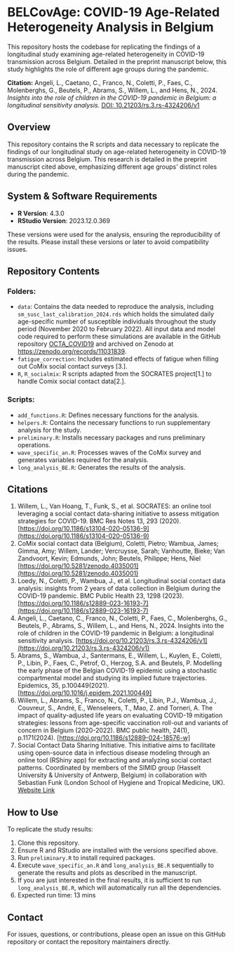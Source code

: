 # BELCovAge: COVID-19 Age-Related Heterogeneity Analysis in Belgium

This repository hosts the codebase for replicating the findings of a longitudinal study examining age-related heterogeneity in COVID-19 transmission across Belgium. Detailed in the preprint manuscript below, this study highlights the role of different age groups during the pandemic.

**Citation:**
Angeli, L., Caetano, C., Franco, N., Coletti, P., Faes, C., Molenberghs, G., Beutels, P., Abrams, S., Willem, L., and Hens, N., 2024. _Insights into the role of children in the COVID-19 pandemic in Belgium: a longitudinal sensitivity analysis._ [DOI: 10.21203/rs.3.rs-4324206/v1](https://doi.org/10.21203/rs.3.rs-4324206/v1)


## Overview
This repository contains the R scripts and data necessary to replicate the findings of our longitudinal study on age-related heterogeneity in COVID-19 transmission across Belgium. This research is detailed in the preprint manuscript cited above, emphasizing different age groups' distinct roles during the pandemic.

## System & Software Requirements
- **R Version**: 4.3.0
- **RStudio Version**: 2023.12.0.369

These versions were used for the analysis, ensuring the reproducibility of the results. Please install these versions or later to avoid compatibility issues.

## Repository Contents

### Folders:
- `data`: Contains the data needed to reproduce the analysis, including `sm_susc_last_calibration_2024.rds` which holds the simulated daily age-specific number of susceptible individuals throughout the study period (November 2020 to February 2022). All input data and model code required to perform these simulations are available in the GitHub repository [OCTA_COVID19](https://github.com/lwillem/OCTA_COVID19) and archived on Zenodo at https://zenodo.org/records/11031839.
- `fatigue_correction`: Includes estimated effects of fatigue when filling out CoMix social contact surveys [3.].
- `R`, `R_socialmix`: R scripts adapted from the SOCRATES project[1.] to handle Comix social contact data[2.].

### Scripts:
- `add_functions.R`: Defines necessary functions for the analysis.
- `helpers.R`: Contains the necessary functions to run supplementary analysis for the study.
- `preliminary.R`: Installs necessary packages and runs preliminary operations.
- `wave_specific_an.R`: Processes waves of the CoMix survey and generates variables required for the analysis.
- `long_analysis_BE.R`: Generates the results of the analysis.

## Citations
1. Willem, L., Van Hoang, T., Funk, S., et al. SOCRATES: an online tool leveraging a social contact data-sharing initiative to assess mitigation strategies for COVID-19. BMC Res Notes 13, 293 (2020). [https://doi.org/10.1186/s13104-020-05136-9](https://doi.org/10.1186/s13104-020-05136-9)
2. CoMix social contact data (Belgium), Coletti, Pietro; Wambua, James; Gimma, Amy; Willem, Lander; Vercruysse, Sarah; Vanhoutte, Bieke; Van Zandvoort, Kevin; Edmunds, John; Beutels, Philippe; Hens, Niel [https://doi.org/10.5281/zenodo.4035001](https://doi.org/10.5281/zenodo.4035001)
3. Loedy, N., Coletti, P., Wambua, J., et al. Longitudinal social contact data analysis: insights from 2 years of data collection in Belgium during the COVID-19 pandemic. BMC Public Health 23, 1298 (2023). [https://doi.org/10.1186/s12889-023-16193-7](https://doi.org/10.1186/s12889-023-16193-7)
4. Angeli, L., Caetano, C., Franco, N., Coletti, P., Faes, C., Molenberghs, G., Beutels, P., Abrams, S., Willem, L., and Hens, N., 2024. Insights into the role of children in the COVID-19 pandemic in Belgium: a longitudinal sensitivity analysis. [https://doi.org/10.21203/rs.3.rs-4324206/v1](https://doi.org/10.21203/rs.3.rs-4324206/v1)
5. Abrams, S., Wambua, J., Santermans, E., Willem, L., Kuylen, E., Coletti, P., Libin, P., Faes, C., Petrof, O., Herzog, S.A. and Beutels, P. Modelling the early phase of the Belgian COVID-19 epidemic using a stochastic compartmental model and studying its implied future trajectories. Epidemics, 35, p.100449(2021).
[https://doi.org/10.1016/j.epidem.2021.100449]
6. Willem, L., Abrams, S., Franco, N., Coletti, P., Libin, P.J., Wambua, J., Couvreur, S., André, E., Wenseleers, T., Mao, Z. and Torneri, A. The impact of quality-adjusted life years on evaluating COVID-19 mitigation strategies: lessons from age-specific vaccination roll-out and variants of concern in Belgium (2020-2022). BMC public health, 24(1), p.1171(2024).
[https://doi.org/10.1186/s12889-024-18576-w]
7. Social Contact Data Sharing Initiative. This initiative aims to facilitate using open-source data in infectious disease modeling through an online tool (RShiny app) for extracting and analyzing social contact patterns. Coordinated by members of the SIMID group (Hasselt University & University of Antwerp, Belgium) in collaboration with Sebastian Funk (London School of Hygiene and Tropical Medicine, UK). [Website Link](https://socialcontactdata.org/)
## How to Use
To replicate the study results:
1. Clone this repository.
2. Ensure R and RStudio are installed with the versions specified above.
3. Run `preliminary.R` to install required packages.
4. Execute `wave_specific_an.R` and `long_analysis_BE.R` sequentially to generate the results and plots as described in the manuscript.
5. If you are just interested in the final results, it is sufficient to run `long_analysis_BE.R`, which will automatically run all the dependencies.
6. Expected run time: 13 mins
## Contact
For issues, questions, or contributions, please open an issue on this GitHub repository or contact the repository maintainers directly.
